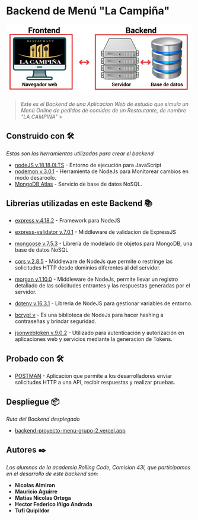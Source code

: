 # Backend de Menú "La Campiña"

![logoFrontBack](https://github.com/NicoAlmiron/backend-proyecto-menu-grupo-2/blob/main/Logo-Front-Back.JPG)

> _Este es el Backend de una Aplicacion Web de estudio que simula un Menú Online de pedidos de comidas de un Restautante, de nombre "LA CAMPIÑA"_ >

## Construido con 🛠️

_Estas son las herramientas utilizadas para crear el backend_

- [nodeJS v.18.18.0LTS](https://nodejs.org/es) - Entorno de ejecución para JavaScript
- [nodemon v.3.0.1](https://www.npmjs.com/package/nodemon) - Herramienta de NodeJs para Monitorear cambios en modo desaroolo.
- [MongoDB Atlas](https://www.mongodb.com/es) - Servicio de base de datos NoSQL.

## Librerias utilizadas en este Backend 📚

- [express v.4.18.2](https://www.npmjs.com/package/express) - Framework para NodeJS
- [express-validator v.7.0.1](https://www.npmjs.com/package/express-validator) - Middleware de validacion de ExpressJS

- [mongoose v.7.5.3](http://) - Librería de modelado de objetos para MongoDB, una base de datos NoSQL
- [cors v.2.8.5](http://) - Middleware de NodeJs que permite o restringe las solicitudes HTTP desde dominios diferentes al del servidor.

- [morgan v.1.10.0](http://) - Middleware de NodeJs, permite llevar un registro detallado de las solicitudes entrantes y las respuestas generadas por el servidor.
- [dotenv v.16.3.1](http://) - Libreria de NodeJS para gestionar variables de entorno.
- [bcrypt v]() - Es una biblioteca de NodeJs para hacer hashing a contraseñas y brindar seguridad.
- [jsonwebtoken v.9.0.2](http://) - Utilizado para autenticación y autorización en aplicaciones web y servicios mediante la generacion de Tokens.

## Probado con 🛠️

- [POSTMAN](https://www.postman.com/) - Aplicacion que permite a los desarrolladores enviar solicitudes HTTP a una API, recibir respuestas y realizar pruebas.

## Despliegue 📦

_Ruta del Backend desplegado_

- [backend-proyecto-menu-grupo-2.vercel.app](https://backend-proyecto-menu-grupo-2.vercel.app/)

## Autores ✒️

_Los alumnos de la academia Rolling Code, Comision 43i, que participamos en el desarrollo de este backend son:_

- **Nicolas Almiron**
- **Mauricio Aguirre**
- **Matias Nicolas Ortega**
- **Hector Federico Iñigo Andrada**
- **Tufi Quipildor**
